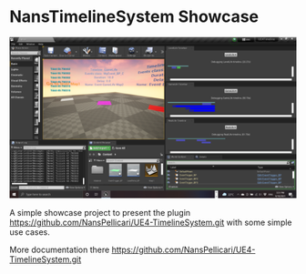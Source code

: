 # NansTimelineSystem Showcase 

![Demo](./Docs/Images/Showcase.png)

A simple showcase project to present the plugin https://github.com/NansPellicari/UE4-TimelineSystem.git with some simple use cases.

More documentation there https://github.com/NansPellicari/UE4-TimelineSystem.git